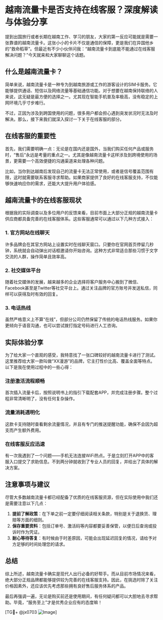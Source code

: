 # 越南流量卡是否支持在线客服？深度解读与体验分享

提到出国旅行或者长期在越南工作、学习的朋友，大家的第一反应可能就是需要一张靠谱的越南流量卡。这张小小的卡片不仅是通信的保障，更是我们在异国他乡的“救命稻草”。但最近有不少小伙伴问我：“越南流量卡到底能不能通过在线客服解决问题？”今天就来和大家聊聊这个话题。

## 什么是越南流量卡？

简单来说，越南流量卡是一种专为到越南旅游或工作的游客设计的SIM卡服务。它能够提供通话、短信以及网络流量等基础通信功能。对于想要在越南保持联络的人来说，这无疑是最方便的选择之一。尤其现在智能手机普及率极高，没有稳定的上网环境几乎寸步难行。

不过，正因为涉及到跨国使用的问题，很多用户都会担心遇到突发状况时无法及时解决。那么，接下来我们就深入探讨一下关于在线客服的部分。

## 在线客服的重要性

首先，我们需要明确一点：无论是在国内还是国外，当我们购买任何产品或服务时，“售后”永远是考量的重点之一。尤其是像越南流量卡这样涉及到跨境使用的场景，更需要一个高效便捷的沟通渠道来处理各种问题。

比如，当你到达越南后发现自己的流量卡无法正常使用，或者是信号覆盖范围有限，这时就需要联系客服寻求帮助。如果商家提供了良好的在线客服支持，不仅能够快速响应你的需求，还能大大提升用户体验感。

## 越南流量卡的在线客服现状

根据我的实际调查以及多位用户的反馈来看，目前市面上大部分正规的越南流量卡供应商都具备完善的在线客服体系。这些客服通常可以通过以下几种方式接入：

### 1. 官方网站在线聊天
许多品牌会在其官方网站上设置实时在线聊天窗口。只要你在官网首页停留几秒钟，系统就会自动弹出对话框邀请你开始咨询。这种方式非常适合那些习惯于文字交流的人群，操作简单且效率高。

### 2. 社交媒体平台
随着社交媒体的发展，越来越多的企业选择将客户服务中心搬到了微信、Facebook甚至是Twitter等社交平台上。通过关注品牌的官方账号并发送私信，同样可以获得及时有效的回复。

### 3. 电话热线
虽然严格意义上不算“在线”，但部分公司仍然保留了传统的电话热线服务。如果你更倾向于语音沟通，也可以尝试拨打指定号码进行人工咨询。

## 实际体验分享

为了给大家一个直观的感受，我特意找了一张口碑较好的越南流量卡进行了测试。这里推荐给大家一款叫做“XX漫游”的品牌，它主打性价比高、覆盖全面等特点。以下是我在使用过程中的一些心得：

### 注册激活流程顺畅
首次插入流量卡后，按照说明书上的指引下载配套APP，并完成注册步骤。整个过程非常清晰明了，没有任何复杂操作。

### 流量消耗透明化
这款卡支持随时查看剩余流量情况，并且有专门的推送提醒功能，确保不会因为超支而产生额外费用。

### 在线客服反应迅速
有一次我遇到了一个问题——手机无法连接WiFi热点。于是立刻打开APP中的客服入口提交了求助信息。不到两分钟就收到了专业人员的回复，并给出了具体的解决方案。

## 注意事项与建议

尽管大多数越南流量卡都已经配备了优质的在线客服资源，但在实际使用中我们还是需要注意以下几点：

1. **提前了解政策**：在下单之前一定要仔细阅读相关条款，特别是关于退换货、理赔等方面的细则。
2. **保存重要资料**：包括订单号、激活码等内容都要妥善保管，以便日后查询或投诉时作为凭证。
3. **耐心等待答复**：有时候由于时差原因，可能会出现延迟回复的情况，请给予对方足够的时间处理您的请求。

## 总结

综上所述，越南流量卡确实是现代人出行必备的好帮手。而从目前市场情况来看，绝大部分正规品牌都能够提供较为完善的在线客服支持。因此，在挑选时除了关注价格因素外，还应该优先考虑那些拥有良好售后服务体系的产品。

最后再强调一遍，无论是购买前还是使用期间，有任何疑问都可以大胆地去寻求帮助。毕竟，“服务至上”才是优秀企业应有的态度嘛！

[TG💪+ @jx0703 ![Image](https://github.com/user-attachments/assets/dbca1d08-cadb-493c-b0ec-ad6f7a83f270)]
